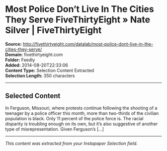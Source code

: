 # Most Police Don’t Live In The Cities They Serve FiveThirtyEight » Nate Silver | FiveThirtyEight

**Source:** http://fivethirtyeight.com/datalab/most-police-dont-live-in-the-cities-they-serve/  
**Domain:** fivethirtyeight.com  
**Folder:** Feedly  
**Added:** 2014-08-20T22:33:06  
**Content Type:** Selection Content Extracted  
**Selection Length:** 350 characters  


---

## Selected Content

In Ferguson, Missouri, where protests continue following the shooting of a teenager by a police officer this month, more than two-thirds of the civilian population is black. Only 11 percent of the police force is. The racial disparity is troubling enough on its own, but it’s also suggestive of another type of misrepresentation. Given Ferguson’s […]

---

*This content was extracted from your Instapaper Selection field.*